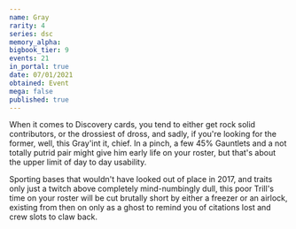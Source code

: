 ```yaml
---
name: Gray
rarity: 4
series: dsc
memory_alpha:
bigbook_tier: 9
events: 21
in_portal: true
date: 07/01/2021
obtained: Event
mega: false
published: true
---
```


When it comes to Discovery cards, you tend to either get rock solid contributors, or the drossiest of dross, and sadly, if you're looking for the former, well, this Gray'int it, chief. In a pinch, a few 45% Gauntlets and a not totally putrid pair might give him early life on your roster, but that's about the upper limit of day to day usability.

Sporting bases that wouldn't have looked out of place in 2017, and traits only just a twitch above completely mind-numbingly dull, this poor Trill's time on your roster will be cut brutally short by either a freezer or an airlock, existing from then on only as a ghost to remind you of citations lost and crew slots to claw back.
